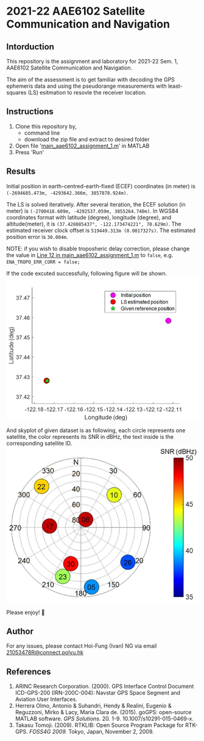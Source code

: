 # 2021-22 AAE6102 Satellite Communication and Navigation
## Intorduction

This repository is the assignment and laboratory for 2021-22 Sem. 1, AAE6102 Satellite Communication and Navigation. 

The aim of the assessment is to get familiar with decoding the GPS ephemeris data and using the pseudorange measurements with least-squares (LS) esitmation to resovle the receiver location. 


## Instructions
1. Clone this repository by,
   - command line
   - download the zip file and extract to desired folder
2. Open file '[main_aae6102_assignment_1.m](main_aae6102_assignment_1.m)' in MATLAB
3. Press 'Run'

## Results
Initial position in earth-centred-earth-fixed (ECEF) coordinates (in meter) is `(-2694685.473m, -4293642.366m, 3857878.924m)`. 

The LS is solved iteratively. After several iteration, the ECEF solution (in meter) is `(-2700418.609m, -4292537.059m, 3855264.740m)`. In WGS84 coordinates format with latitude (degree), longitude (degree), and altitude(meter), it is `(37.428085437°, -122.173474221°, 70.629m)`. The estimated receiver clock offset is `519449.313m (0.0017327s)`. The estimated position error is `30.004m`.

NOTE: if you wish to disable troposheric delay correction, please change the value in [Line 12 in main_aae6102_assignment_1.m](main_aae6102_assignment_1.m#L12) to `false`, e.g. `ENA_TROPO_ERR_CORR = false;`

If the code excuted successfully, following figure will be shown.
![Positioning result](Img/Figure_1_Positioning-results.jpg)

And skyplot of given dataset is as following, each circle represents one satellite, the color represents its SNR in dBHz, the text inside is the corresponding satellite ID.
![Skyplot](Img/Figure_2_Skyplot.jpg)

Please enjoy! :tada:

## Author
For any issues, please contact Hoi-Fung (Ivan) NG via email <21053478R@connect.polyu.hk>

## References
1. ARINC Research Corporation. (2000). GPS Interface Control Document ICD-GPS-200 (IRN-200C-004): Navstar GPS Space Segment and Aviation User Interfaces.
2. Herrera Olmo, Antonio & Suhandri, Hendy & Realini, Eugenio & Reguzzoni, Mirko & Lacy, Maria Clara de. (2015). goGPS: open-source MATLAB software. *GPS Solutions.* 20. 1-9. 10.1007/s10291-015-0469-x. 
3. Takasu Tomoji. (2009). RTKLIB: Open Source Program Package for RTK-GPS. *FOSS4G 2009.* Tokyo, Japan, November 2, 2009.